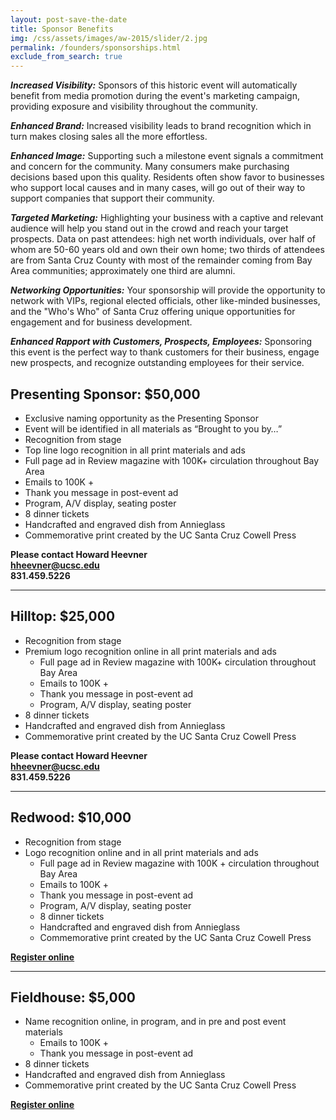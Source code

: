 ```yaml
---
layout: post-save-the-date
title: Sponsor Benefits
img: /css/assets/images/aw-2015/slider/2.jpg
permalink: /founders/sponsorships.html
exclude_from_search: true
---
```


***Increased Visibility:*** Sponsors of this historic event will automatically benefit from media promotion during the event's marketing campaign, providing exposure and visibility throughout the community.

***Enhanced Brand:***  Increased visibility leads to brand recognition which in turn makes closing sales all the more effortless. 

***Enhanced Image:***  Supporting such a milestone event signals a commitment and concern for the community. Many consumers make purchasing decisions based upon this quality. Residents often show favor to businesses who support local causes and in many cases, will go out of their way to support companies that support their community.

***Targeted Marketing:***  Highlighting your business with a captive and relevant audience will help you stand out in the crowd and reach your target prospects. Data on past attendees: high net worth individuals, over half of whom are 50-60 years old and own their own home; two thirds of attendees are from Santa Cruz County with most of the remainder coming from Bay Area communities; approximately one third are alumni.

***Networking Opportunities:***  Your sponsorship will provide the opportunity to network with VIPs, regional elected officials, other like-minded businesses, and the "Who's Who" of Santa Cruz offering unique opportunities for engagement and for business development.

***Enhanced Rapport with Customers, Prospects, Employees:***  Sponsoring this event is the perfect way to thank customers for their business, engage new prospects, and recognize outstanding employees for their service. 

## Presenting Sponsor: $50,000

- Exclusive naming opportunity as the Presenting Sponsor
- Event will be identified in all materials as “Brought to you by…”
- Recognition from stage
- Top line logo recognition in all print materials and ads
 - Full page ad in Review magazine with 100K+ circulation throughout Bay Area
 - Emails to 100K +
 - Thank you message in post-event ad
 - Program, A/V display, seating poster
- 8 dinner tickets
- Handcrafted and engraved dish from Annieglass
- Commemorative print created by the UC Santa Cruz Cowell Press


**Please contact Howard Heevner**<br>
**[hheevner@ucsc.edu](mailto:hheevner@ucsc.edu)**<br>
**831.459.5226**

***

## Hilltop: $25,000
- Recognition from stage
- Premium logo recognition online in all print materials and ads
	- Full page ad in Review magazine with 100K+ circulation throughout Bay Area
	- Emails to 100K +
	- Thank you message in post-event ad
	- Program, A/V display, seating poster
- 8 dinner tickets
- Handcrafted and engraved dish from Annieglass
- Commemorative print created by the UC Santa Cruz Cowell Press

**Please contact Howard Heevner**<br>
**[hheevner@ucsc.edu](mailto:hheevner@ucsc.edu)**<br>
**831.459.5226**

***

## Redwood: $10,000

- Recognition from stage
- Logo recognition online and in all print materials and ads
	- Full page ad in Review magazine with 100K + circulation throughout Bay Area
	- Emails to 100K +
	- Thank you message in post-event ad
	- Program, A/V display, seating poster
	- 8 dinner tickets
	- Handcrafted and engraved dish from Annieglass
	- Commemorative print created by the UC Santa Cruz Cowell Press

**[Register online](https://securelb.imodules.com/s/1069/index.aspx?sid=1069&gid=1&pgid=1926&cid=3606&fid=3606)**

***

## Fieldhouse:  $5,000

- Name recognition online, in program, and in pre and post event materials
	- Emails to 100K + 
	- Thank you message in post-event ad
- 8 dinner tickets
- Handcrafted and engraved dish from Annieglass
- Commemorative print created by the UC Santa Cruz Cowell Press

**[Register online](https://securelb.imodules.com/s/1069/index.aspx?sid=1069&gid=1&pgid=1926&cid=3606&fid=3606)**


